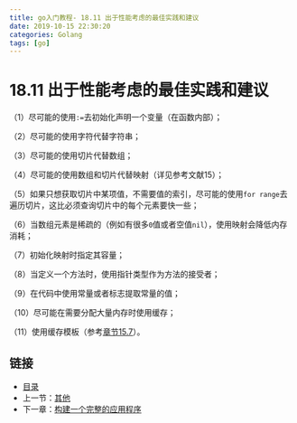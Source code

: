 ```yaml
---
title: go入门教程- 18.11 出于性能考虑的最佳实践和建议   
date: 2019-10-15 22:30:20   
categories: Golang   
tags: [go]   
---
```

# 18.11 出于性能考虑的最佳实践和建议

（1）尽可能的使用`:=`去初始化声明一个变量（在函数内部）；

（2）尽可能的使用字符代替字符串；

（3）尽可能的使用切片代替数组；

（4）尽可能的使用数组和切片代替映射（详见参考文献15）；

（5）如果只想获取切片中某项值，不需要值的索引，尽可能的使用`for range`去遍历切片，这比必须查询切片中的每个元素要快一些；

（6）当数组元素是稀疏的（例如有很多`0`值或者空值`nil`），使用映射会降低内存消耗；

（7）初始化映射时指定其容量；

（8）当定义一个方法时，使用指针类型作为方法的接受者；

（9）在代码中使用常量或者标志提取常量的值；

（10）尽可能在需要分配大量内存时使用缓存；

（11）使用缓存模板（参考[章节15.7](file://15.7.md)）。


## 链接

- [目录](https://blog.zshipu.com/2019/10/15/golang/20191015/directory/)
- 上一节：[其他](file://18.10.md)
- 下一章：[构建一个完整的应用程序](file://19.0.md)
